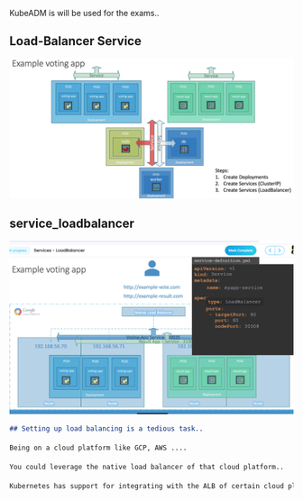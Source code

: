 KubeADM is will be used for the exams..

## Load-Balancer Service 
![load_balancer](https://github.com/sheyijojo/Docker_CERT/blob/main/_assets/example-voting-app.png?raw=true)


## service_loadbalancer
![service_load_balancer](https://github.com/sheyijojo/Docker_CERT/blob/main/_assets/service_loadbalancer.png?raw=true)
```md
## Setting up load balancing is a tedious task..

Being on a cloud platform like GCP, AWS ....

You could leverage the native load balancer of that cloud platform..

Kubernetes has support for integrating with the ALB of certain cloud platform 
```



